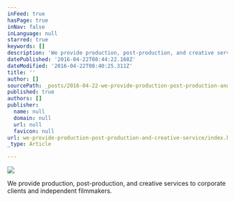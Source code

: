 ```yaml
---
inFeed: true
hasPage: true
inNav: false
inLanguage: null
starred: true
keywords: []
description: 'We provide production, post-production, and creative services to corporate clients and independent filmmakers.'
datePublished: '2016-04-22T08:44:22.168Z'
dateModified: '2016-04-22T08:40:25.311Z'
title: ''
author: []
sourcePath: _posts/2016-04-22-we-provide-production-post-production-and-creative-service.md
published: true
authors: []
publisher:
  name: null
  domain: null
  url: null
  favicon: null
url: we-provide-production-post-production-and-creative-service/index.html
_type: Article

---
```

![](https://the-grid-user-content.s3-us-west-2.amazonaws.com/b5527398-8784-4373-880a-499ece227b0b.jpg)

We provide production, post-production, and creative services to corporate clients and independent filmmakers.
